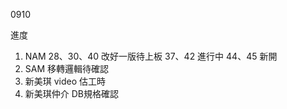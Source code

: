 0910

進度

1. NAM 28、30、40 改好一版待上板 37、42 進行中 44、45 新開
2. SAM 移轉邏輯待確認
3. 新美琪 video 估工時
4. 新美琪仲介 DB規格確認

